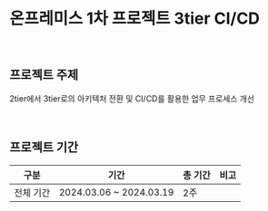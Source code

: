
# 온프레미스 1차 프로젝트 3tier CI/CD

<br>

## 프로젝트 주제
2tier에서 3tier로의 아키텍처 전환 및 CI/CD를 활용한 업무 프로세스 개선

<br>

## 프로젝트 기간
| 구분 | 기간 | 총 기간 | 비고 |
| -- | -- | -- | -- |
| 전체 기간 | 2024.03.06 ~ 2024.03.19 | 2주 |  |
